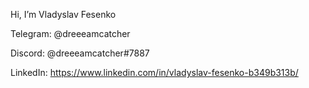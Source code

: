 Hi, I’m Vladyslav Fesenko

Telegram: @dreeeamcatcher

Discord: @dreeeamcatcher#7887

LinkedIn: https://www.linkedin.com/in/vladyslav-fesenko-b349b313b/

<!---
dreeeamcatcher/dreeeamcatcher is a ✨ special ✨ repository because its `README.md` (this file) appears on your GitHub profile.
You can click the Preview link to take a look at your changes.
--->
